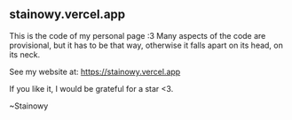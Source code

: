 ## stainowy.vercel.app
This is the code of my personal page :3
Many aspects of the code are provisional, but it has to be that way, otherwise it falls apart on its head, on its neck.

See my website at: https://stainowy.vercel.app

If you like it, I would be grateful for a star <3.

~Stainowy
